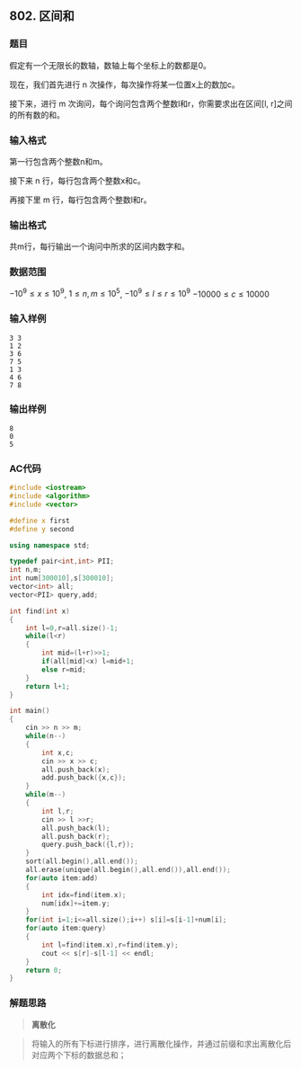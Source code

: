 ##  802. 区间和

### 题目

假定有一个无限长的数轴，数轴上每个坐标上的数都是0。

现在，我们首先进行 n 次操作，每次操作将某一位置x上的数加c。

接下来，进行 m 次询问，每个询问包含两个整数l和r，你需要求出在区间[l, r]之间的所有数的和。

### 输入格式

第一行包含两个整数n和m。

接下来 n 行，每行包含两个整数x和c。

再接下里 m 行，每行包含两个整数l和r。

### 输出格式

共m行，每行输出一个询问中所求的区间内数字和。

### 数据范围

$−10^9≤x≤10^9$,
$1≤n,m≤10^5$,
$−10^9≤l≤r≤10^9$
$−10000≤c≤10000$

### 输入样例

```
3 3
1 2
3 6
7 5
1 3
4 6
7 8
```

### 输出样例

```
8
0
5
```

### AC代码

```c++
#include <iostream>
#include <algorithm>
#include <vector>

#define x first
#define y second

using namespace std;

typedef pair<int,int> PII;
int n,m;
int num[300010],s[300010];
vector<int> all;
vector<PII> query,add;

int find(int x)
{
    int l=0,r=all.size()-1;
    while(l<r)
    {
        int mid=(l+r)>>1;
        if(all[mid]<x) l=mid+1;
        else r=mid;
    }
    return l+1;
}

int main()
{
    cin >> n >> m;
    while(n--)
    {
        int x,c;
        cin >> x >> c;
        all.push_back(x);
        add.push_back({x,c});
    }
    while(m--)
    {
        int l,r;
        cin >> l >>r;
        all.push_back(l);
        all.push_back(r);
        query.push_back({l,r});
    }
    sort(all.begin(),all.end());
    all.erase(unique(all.begin(),all.end()),all.end());
    for(auto item:add)
    {
        int idx=find(item.x);
        num[idx]+=item.y;
    }
    for(int i=1;i<=all.size();i++) s[i]=s[i-1]+num[i];
    for(auto item:query)
    {
        int l=find(item.x),r=find(item.y);
        cout << s[r]-s[l-1] << endl;
    }
    return 0;
}
```

### 解题思路

>**离散化**

> 将输入的所有下标进行排序，进行离散化操作，并通过前缀和求出离散化后对应两个下标的数据总和；